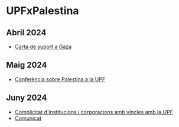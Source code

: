 # UPFxPalestina

## Abril 2024
* [Carta de suport a Gaza](https://docs.google.com/forms/d/e/1FAIpQLScy9FrFxASNClMutqdAOp7eLiAz9x9151tP2QjHuIXgqFImuQ/viewform)

## Maig 2024
* [Conferència sobre Palestina a la UPF](https://cat.upfpalestineconference.org)

## Juny 2024
* [Complicitat d'institucions i corporacions amb vincles amb la UPF](https://upfxpalestina.github.io/docs/entitats.pdf)
* [Comunicat](https://upfxpalestina.github.io/comunicat-2024-06-03/)
